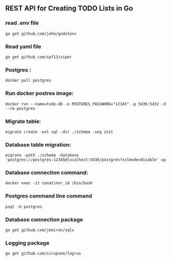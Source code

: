 ## REST API for Creating TODO Lists in Go

### read .env file
    go get github.com/joho/godotenv

### Read yaml file 
    go get github.com/spf13/viper

### Postgres :
    docker pull postgres
### Run docker postres image:
    docker run --name=todo-db -e POSTGRES_PASSWORD="12345" -p 5436:5432 -d --rm postgres
### Migrate table:
    migrate create -ext sql -dir ./schema -seq init
### Database table migration:
    migrate -path ./schema -database 'postgres://postgres:12345@localhost:5436/postgres?sslmode=disable' up

### Database connection command:
    docker exec -it conatiner_id /bin/bash
### Postgres command line command  
    psql -U postgres

### Database connection package
    go get github.com/jmoiron/sqlx

### Logging package 
    go get github.com/sirupsen/logrus